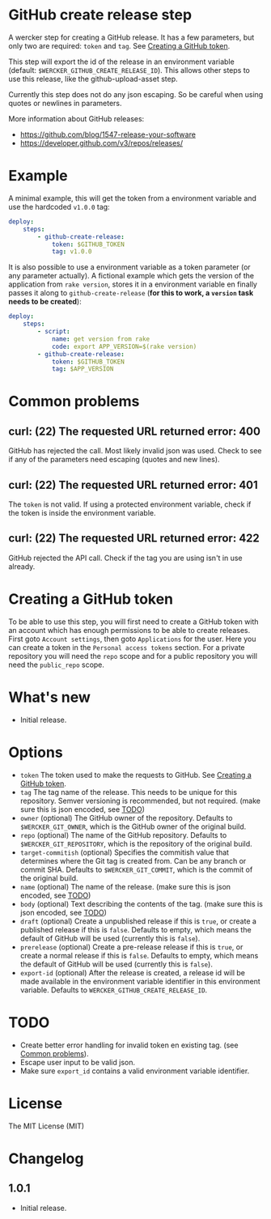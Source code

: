 # GitHub create release step

A wercker step for creating a GitHub release. It has a few parameters, but only two are required: `token` and `tag`. See [Creating a GitHub token](#creating-a-github-token).

This step will export the id of the release in an environment variable (default: `$WERCKER_GITHUB_CREATE_RELEASE_ID`). This allows other steps to use this release, like the github-upload-asset step.

Currently this step does not do any json escaping. So be careful when using quotes or newlines in parameters.

More information about GitHub releases:

- https://github.com/blog/1547-release-your-software
- https://developer.github.com/v3/repos/releases/

# Example

A minimal example, this will get the token from a environment variable and use the hardcoded `v1.0.0` tag:

``` yaml
deploy:
    steps:
        - github-create-release:
            token: $GITHUB_TOKEN
            tag: v1.0.0
```

It is also possible to use a environment variable as a token parameter (or any parameter actually). A fictional example which gets the version of the application from `rake version`, stores it in a environment variable en finally passes it along to `github-create-release` (**for this to work, a `version` task needs to be created**):

``` yaml
deploy:
    steps:
        - script:
            name: get version from rake
            code: export APP_VERSION=$(rake version)
        - github-create-release:
            token: $GITHUB_TOKEN
            tag: $APP_VERSION
```

# Common problems

## curl: (22) The requested URL returned error: 400

GitHub has rejected the call. Most likely invalid json was used. Check to see if any of the parameters need escaping (quotes and new lines).

## curl: (22) The requested URL returned error: 401

The `token` is not valid. If using a protected environment variable, check if the token is inside the environment variable.

## curl: (22) The requested URL returned error: 422

GitHub rejected the API call. Check if the tag you are using isn't in use already.

# Creating a GitHub token

To be able to use this step, you will first need to create a GitHub token with an account which has enough permissions to be able to create releases. First goto `Account settings`, then goto `Applications` for the user. Here you can create a token in the `Personal access tokens` section. For a private repository you will need the `repo` scope and for a public repository you will need the `public_repo` scope.

# What's new

- Initial release.

# Options

- `token` The token used to make the requests to GitHub. See [Creating a GitHub token](#creating-a-github-token).
- `tag` The tag name of the release. This needs to be unique for this repository. Semver versioning is recommended, but not required. (make sure this is json encoded, see [TODO](#todo))
- `owner` (optional) The GitHub owner of the repository. Defaults to `$WERCKER_GIT_OWNER`, which is the GitHub owner of the original build.
- `repo` (optional) The name of the GitHub repository. Defaults to `$WERCKER_GIT_REPOSITORY`, which is the repository of the original build.
- `target-commitish` (optional) Specifies the commitish value that determines where the Git tag is created from. Can be any branch or commit SHA. Defaults to `$WERCKER_GIT_COMMIT`, which is the commit of the original build.
- `name` (optional) The name of the release. (make sure this is json encoded, see [TODO](#todo))
- `body` (optional) Text describing the contents of the tag. (make sure this is json encoded, see [TODO](#todo))
- `draft` (optional) Create a unpublished release if this is `true`, or create a published release if this is `false`. Defaults to empty, which means the default of GitHub will be used (currently this is `false`).
- `prerelease` (optional) Create a pre-release release if this is `true`, or create a normal release if this is `false`. Defaults to empty, which means the default of GitHub will be used (currently this is `false`).
- `export-id` (optional) After the release is created, a release id will be made available in the environment variable identifier in this environment variable. Defaults to `WERCKER_GITHUB_CREATE_RELEASE_ID`.

# TODO

- Create better error handling for invalid token en existing tag. (see [Common problems](#common-problems)).
- Escape user input to be valid json.
- Make sure `export_id` contains a valid environment variable identifier.

# License

The MIT License (MIT)

# Changelog

## 1.0.1

- Initial release.
